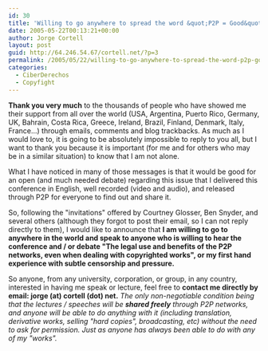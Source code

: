 ```yaml
---
id: 30
title: 'Willing to go anywhere to spread the word &quot;P2P = Good&quot;'
date: 2005-05-22T00:13:21+00:00
author: Jorge Cortell
layout: post
guid: http://64.246.54.67/cortell.net/?p=3
permalink: /2005/05/22/willing-to-go-anywhere-to-spread-the-word-p2p-good/
categories:
  - CiberDerechos
  - Copyfight
---
```

**Thank you very much** to the thousands of people who have showed me their support from all over the world (USA, Argentina, Puerto Rico, Germany, UK, Bahrain, Costa Rica, Greece, Ireland, Brazil, Finland, Denmark, Italy, France...) through emails, comments and blog trackbacks. As much as I would love to, it is going to be absolutely impossible to reply to you all, but I want to thank you because it is important (for me and for others who may be in a similar situation) to know that I am not alone.

What I have noticed in many of those messages is that it would be good for an open (and much needed debate) regarding this issue that I delivered this conference in English, well recorded (video and audio), and released through P2P for everyone to find out and share it.

So, following the "invitations" offered by Courtney Glosser, Ben Snyder, and several others (although they forgot to post their email, so I can not reply directly to them), I would like to announce that **I am willing to go to anywhere in the world and speak to anyone who is willing to hear the conference and / or debate "The legal use and benefits of the P2P networks, even when dealing with copyrighted works", or my first hand experience with subtle censorship and pressure.**

So anyone, from any university, corporation, or group, in any country, interested in having me speak or lecture, feel free to **contact me directly by email: jorge (at) cortell (dot) net.** _The only non-negotiable condition being that the lectures / speeches will be **shared freely** through P2P networks, and anyone will be able to do anything with it (including translation, derivative works, selling "hard copies", broadcasting, etc) without the need to ask for permission. Just as anyone has always been able to do with any of my "works"._